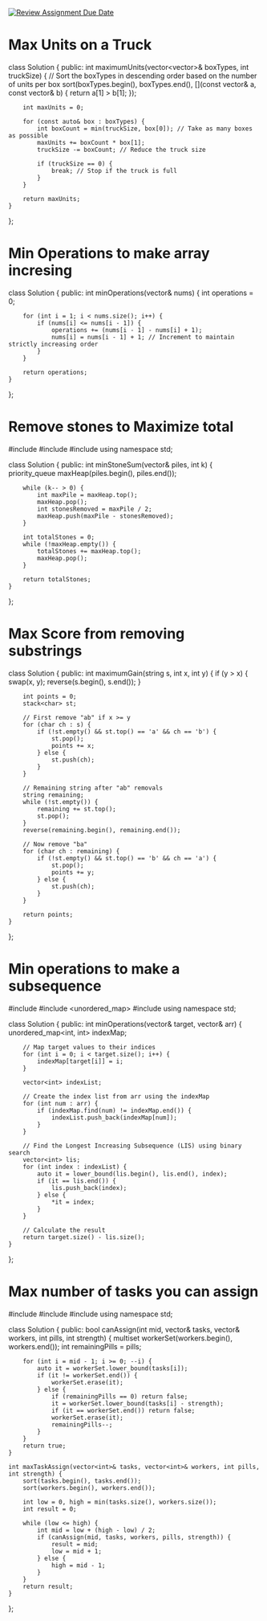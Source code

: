 [![Review Assignment Due Date](https://classroom.github.com/assets/deadline-readme-button-22041afd0340ce965d47ae6ef1cefeee28c7c493a6346c4f15d667ab976d596c.svg)](https://classroom.github.com/a/ydZhOzTa)

# Max Units on a Truck	

class Solution {
public:
    int maximumUnits(vector<vector<int>>& boxTypes, int truckSize) {
        // Sort the boxTypes in descending order based on the number of units per box
        sort(boxTypes.begin(), boxTypes.end(), [](const vector<int>& a, const vector<int>& b) {
            return a[1] > b[1];
        });

        int maxUnits = 0;

        for (const auto& box : boxTypes) {
            int boxCount = min(truckSize, box[0]); // Take as many boxes as possible
            maxUnits += boxCount * box[1];
            truckSize -= boxCount; // Reduce the truck size
            
            if (truckSize == 0) {
                break; // Stop if the truck is full
            }
        }

        return maxUnits;
    }
};


# Min Operations to make array incresing	

class Solution {
public:
    int minOperations(vector<int>& nums) {
        int operations = 0;

        for (int i = 1; i < nums.size(); i++) {
            if (nums[i] <= nums[i - 1]) {
                operations += (nums[i - 1] - nums[i] + 1);
                nums[i] = nums[i - 1] + 1; // Increment to maintain strictly increasing order
            }
        }

        return operations;
    }
};


# Remove stones to Maximize total	

#include <iostream>
#include <vector>
#include <queue>
using namespace std;

class Solution {
public:
    int minStoneSum(vector<int>& piles, int k) {
        priority_queue<int> maxHeap(piles.begin(), piles.end());

        while (k-- > 0) {
            int maxPile = maxHeap.top();
            maxHeap.pop();
            int stonesRemoved = maxPile / 2;
            maxHeap.push(maxPile - stonesRemoved);
        }

        int totalStones = 0;
        while (!maxHeap.empty()) {
            totalStones += maxHeap.top();
            maxHeap.pop();
        }

        return totalStones;
    }
};


# Max Score from removing substrings	

class Solution {
public:
    int maximumGain(string s, int x, int y) {
        if (y > x) {
            swap(x, y);
            reverse(s.begin(), s.end());
        }
        
        int points = 0;
        stack<char> st;

        // First remove "ab" if x >= y
        for (char ch : s) {
            if (!st.empty() && st.top() == 'a' && ch == 'b') {
                st.pop();
                points += x;
            } else {
                st.push(ch);
            }
        }

        // Remaining string after "ab" removals
        string remaining;
        while (!st.empty()) {
            remaining += st.top();
            st.pop();
        }
        reverse(remaining.begin(), remaining.end());

        // Now remove "ba"
        for (char ch : remaining) {
            if (!st.empty() && st.top() == 'b' && ch == 'a') {
                st.pop();
                points += y;
            } else {
                st.push(ch);
            }
        }

        return points;
    }
};

# Min operations to make a subsequence	

#include <vector>
#include <unordered_map>
#include <algorithm>
using namespace std;

class Solution {
public:
    int minOperations(vector<int>& target, vector<int>& arr) {
        unordered_map<int, int> indexMap;
        
        // Map target values to their indices
        for (int i = 0; i < target.size(); i++) {
            indexMap[target[i]] = i;
        }
        
        vector<int> indexList;
        
        // Create the index list from arr using the indexMap
        for (int num : arr) {
            if (indexMap.find(num) != indexMap.end()) {
                indexList.push_back(indexMap[num]);
            }
        }
        
        // Find the Longest Increasing Subsequence (LIS) using binary search
        vector<int> lis;
        for (int index : indexList) {
            auto it = lower_bound(lis.begin(), lis.end(), index);
            if (it == lis.end()) {
                lis.push_back(index);
            } else {
                *it = index;
            }
        }
        
        // Calculate the result
        return target.size() - lis.size();
    }
};

# Max number of tasks you can assign	

#include <vector>
#include <algorithm>
#include <set>
using namespace std;

class Solution {
public:
    bool canAssign(int mid, vector<int>& tasks, vector<int>& workers, int pills, int strength) {
        multiset<int> workerSet(workers.begin(), workers.end());
        int remainingPills = pills;

        for (int i = mid - 1; i >= 0; --i) {
            auto it = workerSet.lower_bound(tasks[i]);
            if (it != workerSet.end()) {
                workerSet.erase(it);
            } else {
                if (remainingPills == 0) return false;
                it = workerSet.lower_bound(tasks[i] - strength);
                if (it == workerSet.end()) return false;
                workerSet.erase(it);
                remainingPills--;
            }
        }
        return true;
    }

    int maxTaskAssign(vector<int>& tasks, vector<int>& workers, int pills, int strength) {
        sort(tasks.begin(), tasks.end());
        sort(workers.begin(), workers.end());
        
        int low = 0, high = min(tasks.size(), workers.size());
        int result = 0;

        while (low <= high) {
            int mid = low + (high - low) / 2;
            if (canAssign(mid, tasks, workers, pills, strength)) {
                result = mid;
                low = mid + 1;
            } else {
                high = mid - 1;
            }
        }
        return result;
    }
};
